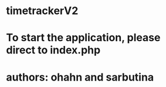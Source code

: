 # timetrackerV2
# To start the application, please direct to index.php

# authors: ohahn and sarbutina
